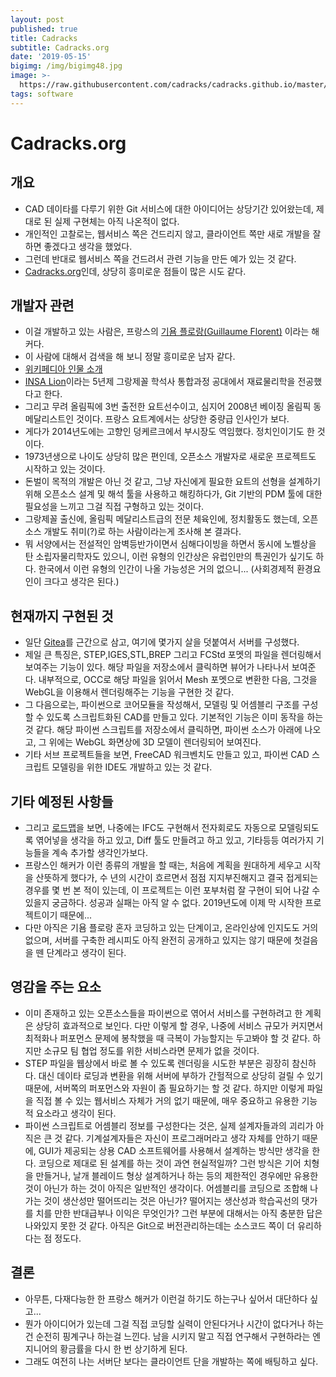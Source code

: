 ```yaml
---
layout: post
published: true
title: Cadracks
subtitle: Cadracks.org
date: '2019-05-15'
bigimg: /img/bigimg48.jpg
image: >-
  https://raw.githubusercontent.com/cadracks/cadracks.github.io/master/img/logo.png
tags: software
---
```

# Cadracks.org

## 개요

* CAD 데이타를 다루기 위한 Git 서비스에 대한 아이디어는 상당기간 있어왔는데, 제대로 된 실제 구현체는 아직 나온적이 없다.
* 개인적인 고찰로는, 웹서비스 쪽은 건드리지 않고, 클라이언트 쪽만 새로 개발을 잘 하면 좋겠다고 생각을 했었다.
* 그런데 반대로 웹서비스 쪽을 건드려서 관련 기능을 만든 예가 있는 것 같다.
* [Cadracks.org](http://cadracks.org/)인데, 상당히 흥미로운 점들이 많은 시도 같다.


## 개발자 관련

* 이걸 개발하고 있는 사람은, 프랑스의 [기욤 플로랑(Guillaume Florent)](https://guillaume-florent.github.io/) 이라는 해커다.
* 이 사람에 대해서 검색을 해 보니 정말 흥미로운 남자 같다.
* [위키페디아 인물 소개](https://fr.wikipedia.org/wiki/Guillaume_Florent)
* [INSA Lion](https://www.insa-lyon.fr/)이라는 5년제 그랑제꼴 학석사 통합과정 공대에서 재료물리학을 전공했다고 한다.
* 그리고 무려 올림픽에 3번 출전한 요트선수이고, 심지어 2008년 베이징 올림픽 동메달리스트인 것이다.  프랑스 요트계에서는 상당한 중량급 인사인가 보다.
* 게다가 2014년도에는 고향인 덩케르크에서 부시장도 역임했다.  정치인이기도 한 것이다.
* 1973년생으로 나이도 상당히 많은 편인데, 오픈소스 개발자로 새로운 프로젝트도 시작하고 있는 것이다.
* 돈벌이 목적의 개발은 아닌 것 같고, 그냥 자신에게 필요한 요트의 선형을 설계하기 위해 오픈소스 설계 및 해석 툴을 사용하고 해킹하다가, Git 기반의 PDM 툴에 대한 필요성을 느끼고 그걸 직접 구형하고 있는 것이다.
* 그랑제꼴 출신에, 올림픽 메달리스트급의 전문 체육인에, 정치활동도 했는데, 오픈소스 개발도 취미(?)로 하는 사람이라는게 조사해 본 결과다.
* 뭐 서양에서는 전설적인 암벽등반가이면서 심해다이빙을 하면서 동시에 노벨상을 탄 소립자물리학자도 있으니, 이런 유형의 인간상은 유럽인만의 특권인가 싶기도 하다.  한국에서 이런 유형의 인간이 나올 가능성은 거의 없으니... (사회경제적 환경요인이 크다고 생각은 된다.)


## 현재까지 구현된 것

* 일단 [Gitea](https://gitea.io)를 근간으로 삼고, 여기에 몇가지 살을 덧붙여서 서버를 구성했다.
* 제일 큰 특징은, STEP,IGES,STL,BREP 그리고 FCStd 포멧의 파일을 렌더링해서 보여주는 기능이 있다.  해당 파일을 저장소에서 클릭하면 뷰어가 나타나서 보여준다.  내부적으로, OCC로 해당 파일을 읽어서 Mesh 포멧으로 변환한 다음, 그것을 WebGL을 이용해서 렌더링해주는 기능을 구현한 것 같다.
* 그 다음으로는, 파이썬으로 코어모듈을 작성해서, 모델링 및 어셈블리 구조를 구성할 수 있도록 스크립트화된 CAD를 만들고 있다.  기본적인 기능은 이미 동작을 하는 것 같다.  해당 파이썬 스크립트를 저장소에서 클릭하면, 파이썬 소스가 아래에 나오고, 그 위에는 WebGL 화면상에 3D 모델이 렌더링되어 보여진다.
* 기타 서브 프로젝트들을 보면, FreeCAD 워크벤치도 만들고 있고, 파이썬 CAD 스크립트 모델링을 위한 IDE도 개발하고 있는 것 같다.


## 기타 예정된 사항들

* 그리고 [로드맵](https://cadracks.github.io/blog/2019/01/15/The_roadmap)을 보면, 나중에는 IFC도 구현해서 전자회로도 자동으로 모델링되도록 엮어넣을 생각을 하고 있고, Diff 툴도 만들려고 하고 있고, 기타등등 여러가지 기능들을 계속 추가할 생각인가보다.
* 프랑스인 해커가 이런 종류의 개발을 할 때는, 처음에 계획을 원대하게 세우고 시작을 산뜻하게 했다가, 수 년의 시간이 흐르면서 점점 지지부진해지고 결국 접게되는 경우를 몇 번 본 적이 있는데, 이 프로젝트는 이런 포부처럼 잘 구현이 되어 나갈 수 있을지 궁금하다.  성공과 실패는 아직 알 수 없다.  2019년도에 이제 막 시작한 프로젝트이기 때문에...
* 다만 아직은 기욤 플로랑 혼자 코딩하고 있는 단계이고, 온라인상에 인지도도 거의 없으며, 서버를 구축한 레시피도 아직 완전히 공개하고 있지는 않기 때문에 첫걸음을 뗀 단계라고 생각이 된다.


## 영감을 주는 요소

* 이미 존재하고 있는 오픈소스들을 파이썬으로 엮어서 서비스를 구현하려고 한 계획은 상당히 효과적으로 보인다.  다만 이렇게 할 경우, 나중에 서비스 규모가 커지면서 최적화나 퍼포먼스 문제에 봉착했을 때 극복이 가능할지는 두고봐야 할 것 같다.  하지만 소규모 팀 협업 정도를 위한 서비스라면 문제가 없을 것이다.
* STEP 파일을 웹상에서 바로 볼 수 있도록 렌더링을 시도한 부분은 굉장히 참신하다.  대신 데이타 로딩과 변환을 위해 서버에 부하가 간헐적으로 상당히 걸릴 수 있기 때문에, 서버쪽의 퍼포먼스와 자원이 좀 필요하기는 할 것 같다.  하지만 이렇게 파일을 직접 볼 수 있는 웹서비스 자체가 거의 없기 때문에, 매우 중요하고 유용한 기능적 요소라고 생각이 된다.
* 파이썬 스크립트로 어셈블리 정보를 구성한다는 것은, 실제 설계자들과의 괴리가 아직은 큰 것 같다.  기계설계자들은 자신이 프로그래머라고 생각 자체를 안하기 때문에, GUI가 제공되는 상용 CAD 소프트웨어를 사용해서 설계하는 방식만 생각을 한다.  코딩으로 제대로 된 설계를 하는 것이 과연 현실적일까?  그런 방식은 기어 치형을 만들거나, 날개 블레이드 형상 설계하거나 하는 등의 제한적인 경우에만 유용한 것이 아닌가 하는 것이 아직은 일반적인 생각이다.  어셈블리를 코딩으로 조합해 나가는 것이 생산성만 떨어뜨리는 것은 아닌가?  떨어지는 생산성과 학습곡선의 댓가를 치를 만한 반대급부나 이익은 무엇인가?  그런 부분에 대해서는 아직 충분한 답은 나와있지 못한 것 같다.  아직은 Git으로 버전관리하는데는 소스코드 쪽이 더 유리하다는 점 정도다.


## 결론

* 아무튼, 다재다능한 한 프랑스 해커가 이런걸 하기도 하는구나 싶어서 대단하다 싶고...
* 뭔가 아이디어가 있는데 그걸 직접 코딩할 실력이 안된다거나 시간이 없다거나 하는건 순전히 핑계구나 하는걸 느낀다.  남을 시키지 말고 직접 연구해서 구현하라는 엔지니어의 황금률을 다시 한 번 상기하게 된다.
* 그래도 여전히 나는 서버단 보다는 클라이언트 단을 개발하는 쪽에 배팅하고 싶다.
